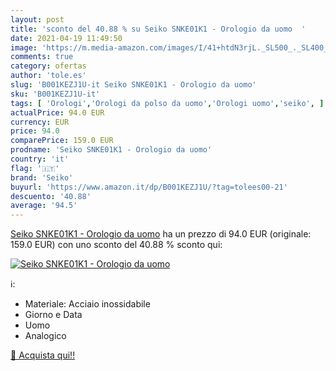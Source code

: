 ```yaml
---
layout: post
title: 'sconto del 40.88 % su Seiko SNKE01K1 - Orologio da uomo  '
date: 2021-04-19 11:49:50
image: 'https://m.media-amazon.com/images/I/41+htdN3rjL._SL500_._SL400_.jpg'
comments: true
category: ofertas
author: 'tole.es'
slug: 'B001KEZJ1U-it Seiko SNKE01K1 - Orologio da uomo'
sku: 'B001KEZJ1U-it'
tags: [ 'Orologi','Orologi da polso da uomo','Orologi uomo','seiko', ]
actualPrice: 94.0 EUR
currency: EUR
price: 94.0
comparePrice: 159.0 EUR
prodname: 'Seiko SNKE01K1 - Orologio da uomo'
country: 'it'
flag: '🇮🇹'
brand: 'Seiko'
buyurl: 'https://www.amazon.it/dp/B001KEZJ1U/?tag=tolees00-21'
descuento: '40.88'
average: '94.5'
---
```


[Seiko SNKE01K1 - Orologio da uomo](https://www.amazon.it/dp/B001KEZJ1U/?tag=tolees00-21) ha un prezzo di 94.0 EUR (originale: 159.0 EUR) con uno sconto del 40.88 % sconto qui:

[![Seiko SNKE01K1 - Orologio da uomo](https://m.media-amazon.com/images/I/41+htdN3rjL._SL500_._SL400_.jpg)](https://www.amazon.it/dp/B001KEZJ1U/?tag=tolees00-21)

ℹ️:

- Materiale: Acciaio inossidabile
- Giorno e Data
- Uomo
- Analogico

[🛒 Acquista qui!!](https://www.amazon.it/dp/B001KEZJ1U/?tag=tolees00-21)
